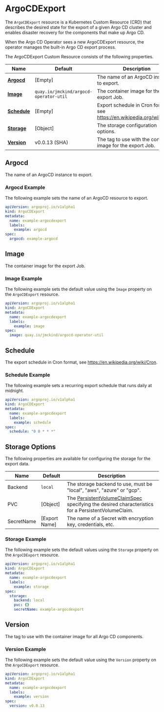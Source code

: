 # ArgoCDExport

The `ArgoCDExport` resource is a Kubernetes Custom Resource (CRD) that describes the desired state for the export of a given 
Argo CD cluster and enables disaster recovery for the components that make up Argo CD.

When the Argo CD Operator sees a new ArgoCDExport resource, the operator manages the built-in Argo CD export process.

The ArgoCDExport Custom Resource consists of the following properties.

Name | Default | Description
--- | --- | ---
[**Argocd**](#argocd) | [Empty] | The name of an ArgoCD instance to export.
[**Image**](#image) | `quay.io/jmckind/argocd-operator-util` | The container image for the export Job.
[**Schedule**](#schedule) | [Empty] | Export schedule in Cron format, see https://en.wikipedia.org/wiki/Cron.
[**Storage**](#storage-options) | [Object] | The storage configuration options.
[**Version**](#version) | v0.0.13 (SHA) | The tag to use with the container image for the export Job.

## Argocd

The name of an ArgoCD instance to export.

### Argocd Example

The following example sets the name of an ArgoCD resource to export.

``` yaml
apiVersion: argoproj.io/v1alpha1
kind: ArgoCDExport
metadata:
  name: example-argocdexport
  labels:
    example: argocd
spec:
  argocd: example-argocd
```

## Image

The container image for the export Job.

### Image Example

The following example sets the default value using the `Image` property on the `ArgoCDExport` resource.

``` yaml
apiVersion: argoproj.io/v1alpha1
kind: ArgoCDExport
metadata:
  name: example-argocdexport
  labels:
    example: image
spec:
  image: quay.io/jmckind/argocd-operator-util
```

## Schedule

The export schedule in Cron format, see https://en.wikipedia.org/wiki/Cron.

### Schedule Example

The following example sets a recurring export schedule that runs daily at midnight. 

``` yaml
apiVersion: argoproj.io/v1alpha1
kind: ArgoCDExport
metadata:
  name: example-argocdexport
  labels:
    example: schedule
spec:
  schedule: "0 0 * * *"
```

## Storage Options

The following properties are available for configuring the storage for the export data.

Name | Default | Description
--- | --- | ---
Backend | `local` | The storage backend to use, must be "local", "aws", "azure" or "gcp".
PVC | [Object] | The [PersistentVolumeClaimSpec](https://kubernetes.io/docs/reference/generated/kubernetes-api/v1.17/#persistentvolumeclaimspec-v1-core) specifying the desired characteristics for a PersistentVolumeClaim.
SecretName | [Export Name] | The name of a Secret with encryption key, credentials, etc.

### Storage Example

The following example sets the default values using the `Storage` property on the `ArgoCDExport` resource.

``` yaml
apiVersion: argoproj.io/v1alpha1
kind: ArgoCDExport
metadata:
  name: example-argocdexport
  labels:
    example: storage
spec:
  storage:
    backend: local
    pvc: {}
    secretName: example-argocdexport
```

## Version

The tag to use with the container image for all Argo CD components.

### Version Example

The following example sets the default value using the `Version` property on the `ArgoCDExport` resource.

``` yaml
apiVersion: argoproj.io/v1alpha1
kind: ArgoCDExport
metadata:
  name: example-argocdexport
  labels:
    example: version
spec:
  version: v0.0.13
```
